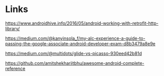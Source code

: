 # Links

https://www.androidhive.info/2016/05/android-working-with-retrofit-http-library/

https://medium.com/@kanyinsola_f/my-alc-experience-a-guide-to-passing-the-google-associate-android-developer-exam-d8b3479a8e9e

https://medium.com/@multidots/glide-vs-picasso-930eed42b81d

https://github.com/amitshekhariitbhu/awesome-android-complete-reference
